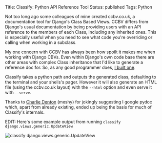 Title: Classify: Python API Reference Tool
Status: published
Tags: Python

Not too long ago some colleagues of mine created ccbv.co.uk, a documentation tool for Django's Class Based Views. CCBV differs from Django's usual documentation by being providing users with an API reference to the members of each Class, including any inherited ones. This is especially useful when you need to see what code you're overriding or calling when working in a subclass.

My one concern with CCBV has always been how spoilt it makes me when working with Django CBVs. Even within Django's own code base there are other areas with complex Class inheritance that I'd like to generate a reference doc for. So, as any good programmer does, [I built one](https://pypi.python.org/pypi/classify).

Classify takes a python path and outputs the generated class, defaulting to the terminal and your shells's pager. However it will also generate an HTML file (using the ccbv.co.uk layout) with the `--html` option and even serve it with `--serve`.

Thanks to [Charlie Denton](https://meshy.co.uk/) (meshy) for jokingly suggesting I google pydoc which, apart from already existing, ended up being the basis for much of Classify's internals.

EDIT: Here's some example output from running `classify django.views.generic.UpdateView`

![classify django.views.generic.UpdateView](/images/classify.png "classify django.views.generic.UpdateView")
